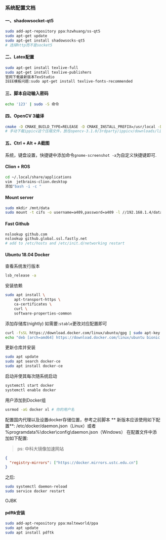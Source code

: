 ### 系统配置文档

#### 一、shadowsocket-qt5

```bash
sudo add-apt-repository ppa:hzwhuang/ss-qt5
sudo apt-get update
sudo apt-get install shadowsocks-qt5
# 选择http而不是socket5
```

#### 二、Latex配置

```bash
sudo apt-get install texlive-full
sudo apt-get install texlive-publishers
官网下载最新版本TexStudio
IEEE模板问题:sudo apt-get install texlive-fonts-recommended
```

#### 三、脚本自动输入密码

```bash
echo '123' | sudo -S 命令
```

#### 四、OpenCV 3编译

```bash
cmake -D CMAKE_BUILD_TYPE=RELEASE -D CMAKE_INSTALL_PREFIX=/usr/local -D WITH_TBB=ON -D WITH_V4L=ON -D WITH_QT=ON -D WITH_OPENGL=ON ..
# 手动下载ippicv这个压缩文件，放在opencv-3.1.0/3rdparty/ippicv/downloads/linux-808b791a6eac9ed78d32a7666804320e
```

#### 五、Ctrl + Alt + A截图
系统，键盘设置，快捷键中添加命令`gnome-screenshot -a`为自定义快捷键即可. 


#### Clion + ROS

```bash
cd ~/.local/share/applications
vim  jetbrains-clion.desktop
添加"bash -i -c "
```

#### Mount server
```bash
sudo mkdir /mnt/data
sudo mount -t cifs -o username=a409,password=a409 -l //192.168.1.4/data /mnt/data 
```

#### Fast Github
```bash
nslookup github.com
nslookup github.global.ssl.fastly.net
# add to /etc/hosts and /etc/init.d/networking restart
```

#### Ubuntu 18.04 Docker 
查看系统发行版本
```bash
lsb_release -a
```
安装依赖
```bash
sudo apt install \
    apt-transport-https \
    ca-certificates \
    curl \
    software-properties-common
```

添加存储库(nightly)
如需要:`stable`更改对应配置即可
```bash
curl -fsSL https://download.docker.com/linux/ubuntu/gpg | sudo apt-key add -
echo "deb [arch=amd64] https://download.docker.com/linux/ubuntu bionic nightly" > /etc/apt/sources.list.d/docker-nightly.list
```
更新仓库并安装
```bash
sudo apt update
sudo apt search docker-ce
sudo apt install docker-ce
```
启动并使其每次随系统启动
```bash
systemctl start docker
systemctl enable docker 
```
用户添加到Docker组
```bash
usrmod -aG docker xl # 你的用户名
```
配置国内代理以及设置docker存储位置，参考之前脚本
** 新版本应该使用如下配置**:
/etc/docker/daemon.json（Linux）或者  %programdata%\docker\config\daemon.json（Windows）
在配置文件中添加如下配置:
> ps: 中科大镜像加速网站
```json
{
  "registry-mirrors": ["https://docker.mirrors.ustc.edu.cn"]
}
```
之后:
```bash
sudo systemctl daemon-reload 
sudo service docker restart
```
OJBK
#### pdftk安装
```bash
sudo add-apt-repository ppa:malteworld/ppa
sudo apt update
sudo apt install pdftk
```
